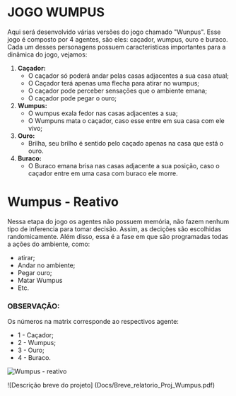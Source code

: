 # JOGO WUMPUS
Aqui será desenvolvido várias versões do jogo chamado "Wunpus". Esse jogo é composto por 4 agentes, são eles: caçador, wumpus, ouro e buraco. Cada um desses personagens possuem caracteristicas importantes para a dinâmica do jogo, vejamos:
1. **Caçador:**
   * O caçador só poderá andar pelas casas adjacentes a sua casa atual;
   * O Caçador terá apenas uma flecha para atirar no wumpus;
   * O caçador pode perceber sensações que o ambiente emana;
   * O caçador pode pegar o ouro;
2. **Wumpus:**
   * O wumpus exala fedor nas casas adjacentes a sua;
   * O Wumpuns mata o caçador, caso esse entre em sua casa com ele vivo;
3. **Ouro:**
   * Brilha, seu brilho é sentido pelo caçado apenas na casa que está o ouro.
4. **Buraco:**
   * O Buraco emana brisa nas casas adjacente a sua posição, caso o caçador entre em uma casa com buraco ele morre.
  
# Wumpus - Reativo
Nessa etapa do jogo os agentes não possuem memória, não fazem nenhum tipo de inferencia para tomar decisão. Assim, as decições são escolhidas randomicamente. Além disso, essa é a fase em que são programadas todas a ações do ambiente, como:
  + atirar;
  + Andar no ambiente;
  + Pegar ouro;
  + Matar Wumpus
  + Etc.
  

### **OBSERVAÇÃO:**
Os números na matrix corresponde ao respectivos agente:

  * 1 - Caçador;
  * 2 - Wumpus;
  * 3 - Ouro;
  * 4 - Buraco.
  
![Wumpus - reativo](Docs/Wumpus-reativo.GIF)

![Descrição breve do projeto] (Docs/Breve_relatorio_Proj_Wumpus.pdf)
  
  
  
  
